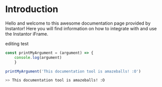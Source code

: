 # Introduction

Hello and welcome to this awesome documentation page provided by Instantor! Here you will find information on how to integrate with and use the Instantor iFrame.



editing test

```javascript
const printMyArgument = (argument) => {
    console.log(argument)
    }

printMyArgument('This documentation tool is amazeballs! :O')
```

```bash
>> This documentation tool is amazeballs! :O
```

